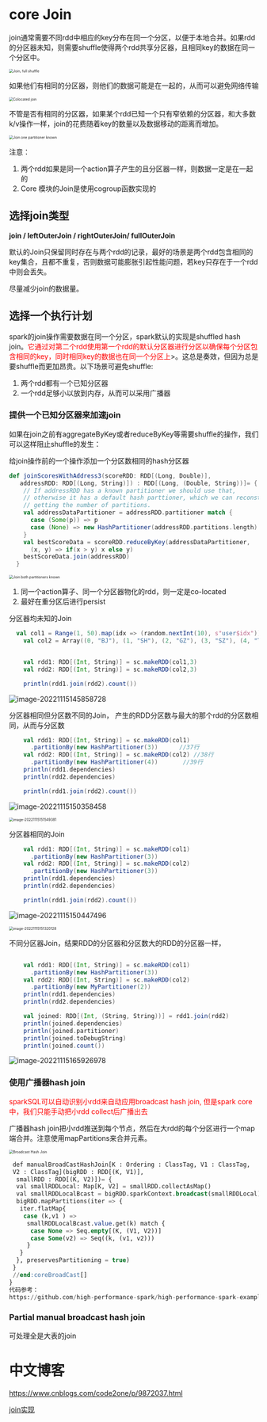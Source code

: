 # core Join

join通常需要不同rdd中相应的key分布在同一个分区，以便于本地合并。如果rdd的分区器未知，则需要shuffle使得两个rdd共享分区器，且相同key的数据在同一个分区中。

<img src="https://piggo-picture.oss-cn-hangzhou.aliyuncs.com/image/hpsp_0401.png" alt="Join, full shuffle" style="zoom: 50%;" />

如果他们有相同的分区器，则他们的数据可能是在一起的，从而可以避免网络传输

<img src="https://piggo-picture.oss-cn-hangzhou.aliyuncs.com/image/hpsp_0403.png" alt="Colocated join" style="zoom:50%;" />

不管是否有相同的分区器，如果某个rdd已知一个只有窄依赖的分区器，和大多数k/v操作一样，join的花费随着key的数量以及数据移动的距离而增加。

<img src="https://piggo-picture.oss-cn-hangzhou.aliyuncs.com/image/hpsp_0402.png" alt="Join one partitioner known" style="zoom:50%;" />

注意：

1. 两个rdd如果是同一个action算子产生的且分区器一样，则数据一定是在一起的
2. Core 模块的Join是使用cogroup函数实现的

## 选择join类型

**join / leftOuterJoin / rightOuterJoin/ fullOuterJoin**

默认的Join只保留同时存在与两个rdd的记录，最好的场景是两个rdd包含相同的key集合，且都不重复，否则数据可能膨胀引起性能问题，若key只存在于一个rdd中则会丢失。

尽量减少join的数据量。

## 选择一个执行计划

spark的join操作需要数据在同一个分区，spark默认的实现是shuffled hash join。<font color=red>它通过对第二个rdd使用第一个rdd的默认分区器进行分区以确保每个分区包含相同的key，同时相同key的数据也在同一个分区上</font>>。这总是奏效，但因为总是要shuffle而更加昂贵。以下场景可避免shuffle:

1. 两个rdd都有一个已知分区器
2. 一个rdd足够小以放到内存，从而可以采用广播器

### 提供一个已知分区器来加速join

如果在join之前有aggregateByKey或者reduceByKey等需要shuffle的操作，我们可以这样阻止shuffle的发生：

给join操作前的一个操作添加一个分区数相同的hash分区器

```scala
def joinScoresWithAddress3(scoreRDD: RDD[(Long, Double)],
   addressRDD: RDD[(Long, String)]) : RDD[(Long, (Double, String))]= {
    // If addressRDD has a known partitioner we should use that,
    // otherwise it has a default hash parttioner, which we can reconstruct by
    // getting the number of partitions.
    val addressDataPartitioner = addressRDD.partitioner match {
      case (Some(p)) => p
      case (None) => new HashPartitioner(addressRDD.partitions.length)
    }
    val bestScoreData = scoreRDD.reduceByKey(addressDataPartitioner,
      (x, y) => if(x > y) x else y)
    bestScoreData.join(addressRDD)
  }
```

<img src="https://piggo-picture.oss-cn-hangzhou.aliyuncs.com/image/hpsp_0404.png" alt="Join both partitioners known" style="zoom:50%;" />

1. 同一个action算子、同一个分区器物化的rdd，则一定是co-located
2. 最好在重分区后进行persist



分区器均未知的Join

```scala
  val col1 = Range(1, 50).map(idx => (random.nextInt(10), s"user$idx"))
    val col2 = Array((0, "BJ"), (1, "SH"), (2, "GZ"), (3, "SZ"), (4, "TJ"), (5, "CQ"), (6, "HZ"), (7, "NJ"), (8, "WH"), (0,"CD"))


    val rdd1: RDD[(Int, String)] = sc.makeRDD(col1,3)
    val rdd2: RDD[(Int, String)] = sc.makeRDD(col2,3)

    println(rdd1.join(rdd2).count())
```

![image-20221115145858728](https://piggo-picture.oss-cn-hangzhou.aliyuncs.com/image-20221115145858728.png)

分区器相同但分区数不同的Join， 产生的RDD分区数与最大的那个rdd的分区数相同，从而与分区数

```scala
    val rdd1: RDD[(Int, String)] = sc.makeRDD(col1)
      .partitionBy(new HashPartitioner(3))      //37行
    val rdd2: RDD[(Int, String)] = sc.makeRDD(col2) //38行
      .partitionBy(new HashPartitioner(4))       //39行
    println(rdd1.dependencies)
    println(rdd2.dependencies)

    println(rdd1.join(rdd2).count())
```

![image-20221115150358458](https://piggo-picture.oss-cn-hangzhou.aliyuncs.com/image-20221115150358458.png)

<img src="https://piggo-picture.oss-cn-hangzhou.aliyuncs.com/image-20221115151549381.png" alt="image-20221115151549381" style="zoom:50%;" />



分区器相同的Join

```scala
    val rdd1: RDD[(Int, String)] = sc.makeRDD(col1)
      .partitionBy(new HashPartitioner(3))
    val rdd2: RDD[(Int, String)] = sc.makeRDD(col2)
      .partitionBy(new HashPartitioner(3))
    println(rdd1.dependencies)
    println(rdd2.dependencies)

    println(rdd1.join(rdd2).count())
```

![image-20221115150447496](https://piggo-picture.oss-cn-hangzhou.aliyuncs.com/image-20221115150447496.png)

<img src="https://piggo-picture.oss-cn-hangzhou.aliyuncs.com/image-20221115151320128.png" alt="image-20221115151320128" style="zoom:50%;" />

不同分区器Join，结果RDD的分区器和分区数大的RDD的分区器一样，

```scala

    val rdd1: RDD[(Int, String)] = sc.makeRDD(col1)
      .partitionBy(new HashPartitioner(3))
    val rdd2: RDD[(Int, String)] = sc.makeRDD(col2)
      .partitionBy(new MyPartitioner(2))
    println(rdd1.dependencies)
    println(rdd2.dependencies)

    val joined: RDD[(Int, (String, String))] = rdd1.join(rdd2)
    println(joined.dependencies)
    println(joined.partitioner)
    println(joined.toDebugString)
    println(joined.count())
```

![image-20221115165926978](https://piggo-picture.oss-cn-hangzhou.aliyuncs.com/image-20221115165926978.png)



### 使用广播器hash join

<font color=red>sparkSQL可以自动识别小rdd来自动应用broadcast hash join, 但是spark core中，我们只能手动把小rdd collect后广播出去</font>

广播器hash join把小rdd推送到每个节点，然后在大rdd的每个分区进行一个map端合并。注意使用mapPartitions来合并元素。

<img src="https://piggo-picture.oss-cn-hangzhou.aliyuncs.com/image/hpsp_0405.png" alt="Broadcast Hash Join" style="zoom:50%;" />

```sql
 def manualBroadCastHashJoin[K : Ordering : ClassTag, V1 : ClassTag,
 V2 : ClassTag](bigRDD : RDD[(K, V1)],
  smallRDD : RDD[(K, V2)])= {
  val smallRDDLocal: Map[K, V2] = smallRDD.collectAsMap()
  val smallRDDLocalBcast = bigRDD.sparkContext.broadcast(smallRDDLocal)
  bigRDD.mapPartitions(iter => {
   iter.flatMap{
    case (k,v1 ) =>
     smallRDDLocalBcast.value.get(k) match {
      case None => Seq.empty[(K, (V1, V2))]
      case Some(v2) => Seq((k, (v1, v2)))
     }
   }
  }, preservesPartitioning = true)
 }
 //end:coreBroadCast[]
}
代码参考：
https://github.com/high-performance-spark/high-performance-spark-examples/blob/master/src/main/scala/com/high-performance-spark-examples/goldilocks/RDDJoinExamples.scala
```

### Partial manual broadcast hash join

可处理全是大表的join





# 中文博客

https://www.cnblogs.com/code2one/p/9872037.html

[join实现](http://shiyanjun.cn/archives/1816.html)
